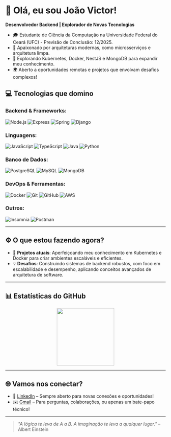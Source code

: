 # 👋 Olá, eu sou João Victor!

**Desenvolvedor Backend | Explorador de Novas Tecnologias**

- 🎓 Estudante de Ciência da Computação na Universidade Federal do Ceará (UFC) - Previsão de Conclusão: 12/2025.
- 🌱 Apaixonado por arquiteturas modernas, como microsserviços e arquitetura limpa.
- 🚀 Explorando Kubernetes, Docker, NestJS e MongoDB para expandir meu conhecimento.
- 🌍 Aberto a oportunidades remotas e projetos que envolvam desafios complexos!

## 💻 Tecnologias que domino

### Backend & Frameworks:
![Node.js](https://img.shields.io/badge/Node.js-339933?style=flat&logo=node.js&logoColor=white)
![Express](https://img.shields.io/badge/Express-000000?style=flat&logo=express&logoColor=white)
![Spring](https://img.shields.io/badge/Spring-6DB33F?style=flat&logo=spring&logoColor=white)
![Django](https://img.shields.io/badge/Django-092E20?style=flat&logo=django&logoColor=white)

### Linguagens:
![JavaScript](https://img.shields.io/badge/JavaScript-F7DF1E?style=flat&logo=javascript&logoColor=black)
![TypeScript](https://img.shields.io/badge/TypeScript-007ACC?style=flat&logo=typescript&logoColor=white)
![Java](https://img.shields.io/badge/Java-007396?style=flat&logo=java&logoColor=white)
![Python](https://img.shields.io/badge/Python-3776AB?style=flat&logo=python&logoColor=white)

### Banco de Dados:
![PostgreSQL](https://img.shields.io/badge/PostgreSQL-4169E1?style=flat&logo=postgresql&logoColor=white)
![MySQL](https://img.shields.io/badge/MySQL-4479A1?style=flat&logo=mysql&logoColor=white)
![MongoDB](https://img.shields.io/badge/MongoDB-4EA94B?style=flat&logo=mongodb&logoColor=white)

### DevOps & Ferramentas:
![Docker](https://img.shields.io/badge/Docker-2496ED?style=flat&logo=docker&logoColor=white)
![Git](https://img.shields.io/badge/Git-F05032?style=flat&logo=git&logoColor=white)
![GitHub](https://img.shields.io/badge/GitHub-181717?style=flat&logo=github&logoColor=white)
![AWS](https://img.shields.io/badge/AWS-232F3E?style=flat&logo=amazon-aws&logoColor=white)

### Outros:
![Insomnia](https://img.shields.io/badge/Insomnia-5849BE?style=flat&logo=insomnia&logoColor=white)
![Postman](https://img.shields.io/badge/Postman-FF6C37?style=flat&logo=postman&logoColor=white)

---

## ⚙️ O que estou fazendo agora?

- 🚀 **Projetos atuais**: Aperfeiçoando meu conhecimento em Kubernetes e Docker para criar ambientes escaláveis e eficientes.
- 💡 **Desafios**: Construindo sistemas de backend robustos, com foco em escalabilidade e desempenho, aplicando conceitos avançados de arquitetura de software.

---

## 📊 Estatísticas do GitHub

<div align="center">
  <a href="https://github.com/joao-victor-coding">
    <img height="180em" src="https://github-readme-stats.vercel.app/api/top-langs/?username=jVictor011&layout=compact&langs_count=7&theme=radical" />
  </a>
</div>

---

## 🌐 Vamos nos conectar?

- 💼 [LinkedIn](https://www.linkedin.com/in/joao-victor-coding) – Sempre aberto para novas conexões e oportunidades!
- ✉️ [Gmail](mailto:joaovictor.20739@gmail.com) – Para perguntas, colaborações, ou apenas um bate-papo técnico!
  
---

> _"A lógica te leva de A a B. A imaginação te leva a qualquer lugar."_ – Albert Einstein
